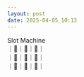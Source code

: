 ```yaml
---
layout: post
date: 2025-04-05 10:13
---
```


Slot Machine<br />
｜💎｜🏴｜🤡｜<br />
｜🍇｜🍇｜🔔｜<br />
｜🏴｜🍒｜💎｜<br />


